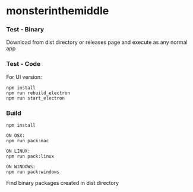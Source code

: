 # monsterinthemiddle


### Test - Binary
Download from dist directory or releases page and execute as any normal app

### Test - Code

For UI version:

    npm install
    npm run rebuild_electron
    npm run start_electron

### Build

    npm install

    ON OSX:
    npm run pack:mac

    ON LINUX:
    npm run pack:linux

    ON WINDOWS:
    npm run pack:windows

Find binary packages created in dist directory
